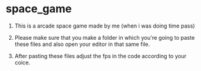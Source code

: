 # space_game
1. This is a arcade space game made by me (when i was doing time pass)

2. Please make sure that you make a folder in which you're going to paste these files and also open your editor in that same file.

3. After pasting these files adjust the fps in the code according to your coice.

